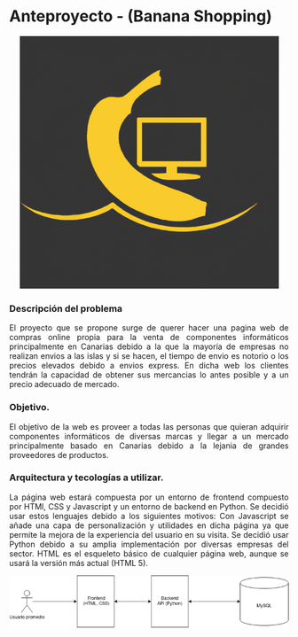 <div align="justify">

# Anteproyecto - (Banana Shopping)

<div align="center">
<img src="../img/banana.png" />
</div>

### Descripción del problema <a name=id1></a>

  El proyecto que se propone surge de querer hacer una pagina web de compras online propia para la venta de componentes informáticos principalmente en Canarias debido a la que la mayoría de empresas no realizan envios a las islas y si se hacen, el tiempo de envio es notorio o los precios elevados debido a envios express. En dicha web los clientes tendrán la capacidad de obtener sus mercancias lo antes posible y a un precio adecuado de mercado.

### Objetivo.
  El objetivo de la web es proveer a todas las personas que quieran adquirir componentes informáticos de diversas marcas y llegar a un mercado principalmente basado en Canarias debido a la lejania de grandes proveedores de productos.


### Arquitectura y tecologías a utilizar.
  La página web estará compuesta por un entorno de frontend compuesto por HTMl, CSS y Javascript y un entorno de backend en Python. Se decidió usar estos lenguajes debido a los siguientes motivos:
  Con Javascript se añade una capa de personalización y utilidades en dicha página ya que permite la mejora de la experiencia del usuario en su visita.
  Se decidió usar Python debido a su amplia implementación por diversas empresas del sector.
  HTML es el esqueleto básico de cualquier página web, aunque se usará la versión más actual (HTML 5).
<div align="center">
<img src="../img/boceto.png" />
</div>

</div>